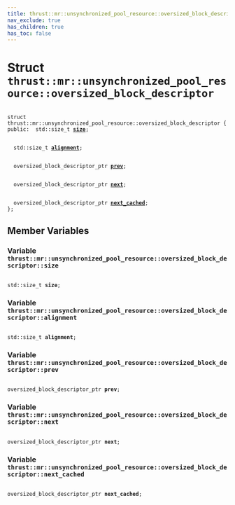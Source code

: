```yaml
---
title: thrust::mr::unsynchronized_pool_resource::oversized_block_descriptor
nav_exclude: true
has_children: true
has_toc: false
---
```


# Struct `thrust::mr::unsynchronized_pool_resource::oversized_block_descriptor`

<code class="doxybook">
<span>struct thrust::mr::unsynchronized&#95;pool&#95;resource::oversized&#95;block&#95;descriptor {</span>
<span>public:</span><span>&nbsp;&nbsp;std::size_t <b><a href="{{ site.baseurl }}/api/classes/structthrust_1_1mr_1_1unsynchronized__pool__resource_1_1oversized__block__descriptor.html#variable-size">size</a></b>;</span>
<br>
<span>&nbsp;&nbsp;std::size_t <b><a href="{{ site.baseurl }}/api/classes/structthrust_1_1mr_1_1unsynchronized__pool__resource_1_1oversized__block__descriptor.html#variable-alignment">alignment</a></b>;</span>
<br>
<span>&nbsp;&nbsp;oversized_block_descriptor_ptr <b><a href="{{ site.baseurl }}/api/classes/structthrust_1_1mr_1_1unsynchronized__pool__resource_1_1oversized__block__descriptor.html#variable-prev">prev</a></b>;</span>
<br>
<span>&nbsp;&nbsp;oversized_block_descriptor_ptr <b><a href="{{ site.baseurl }}/api/classes/structthrust_1_1mr_1_1unsynchronized__pool__resource_1_1oversized__block__descriptor.html#variable-next">next</a></b>;</span>
<br>
<span>&nbsp;&nbsp;oversized_block_descriptor_ptr <b><a href="{{ site.baseurl }}/api/classes/structthrust_1_1mr_1_1unsynchronized__pool__resource_1_1oversized__block__descriptor.html#variable-next-cached">next&#95;cached</a></b>;</span>
<span>};</span>
</code>

## Member Variables

<h3 id="variable-size">
Variable <code>thrust::mr::unsynchronized&#95;pool&#95;resource::oversized&#95;block&#95;descriptor::size</code>
</h3>

<code class="doxybook">
<span>std::size_t <b>size</b>;</span></code>
<h3 id="variable-alignment">
Variable <code>thrust::mr::unsynchronized&#95;pool&#95;resource::oversized&#95;block&#95;descriptor::alignment</code>
</h3>

<code class="doxybook">
<span>std::size_t <b>alignment</b>;</span></code>
<h3 id="variable-prev">
Variable <code>thrust::mr::unsynchronized&#95;pool&#95;resource::oversized&#95;block&#95;descriptor::prev</code>
</h3>

<code class="doxybook">
<span>oversized_block_descriptor_ptr <b>prev</b>;</span></code>
<h3 id="variable-next">
Variable <code>thrust::mr::unsynchronized&#95;pool&#95;resource::oversized&#95;block&#95;descriptor::next</code>
</h3>

<code class="doxybook">
<span>oversized_block_descriptor_ptr <b>next</b>;</span></code>
<h3 id="variable-next-cached">
Variable <code>thrust::mr::unsynchronized&#95;pool&#95;resource::oversized&#95;block&#95;descriptor::next&#95;cached</code>
</h3>

<code class="doxybook">
<span>oversized_block_descriptor_ptr <b>next_cached</b>;</span></code>

